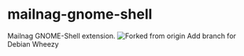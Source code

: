 # mailnag-gnome-shell
Mailnag GNOME-Shell extension.
![Forked from origin](https://github.com/pulb/mailnag-gnome-shell)
Add branch for Debian Wheezy
